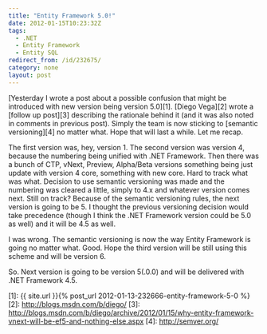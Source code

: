 ```yaml
---
title: "Entity Framework 5.0!"
date: 2012-01-15T10:23:32Z
tags:
  - .NET
  - Entity Framework
  - Entity SQL
redirect_from: /id/232675/
category: none
layout: post
---
```

[Yesterday I wrote a post about a possible confusion that might be introduced with new version being version 5.0][1]. [Diego Vega][2] wrote a [follow up post][3] describing the rationale behind it (and it was also noted in comments in previous post). Simply the team is now sticking to [semantic versioning][4] no matter what. Hope that will last a while. Let me recap.

The first version was, hey, version 1. The second version was version 4, because the numbering being unified with .NET Framework. Then there was a bunch of CTP, vNext, Preview, Alpha/Beta versions something being just update with version 4 core, something with new core. Hard to track what was what. Decision to use semantic versioning was made and the numbering was cleared a little, simply to 4.x and whatever version comes next. Still on track? Because of the semantic versioning rules, the next version is going to be 5. I thought the previous versioning decision would take precedence (though I think the .NET Framework version could be 5.0 as well) and it will be 4.5 as well.

I was wrong. The semantic versioning is now the way Entity Framework is going no matter what. Good. Hope the third version will be still using this scheme and will be version 6.

So. Next version is going to be version 5(.0.0) and will be delivered with .NET Framework 4.5.

[1]: {{ site.url }}{% post_url 2012-01-13-232666-entity-framework-5-0 %}
[2]: http://blogs.msdn.com/b/diego/
[3]: http://blogs.msdn.com/b/diego/archive/2012/01/15/why-entity-framework-vnext-will-be-ef5-and-nothing-else.aspx
[4]: http://semver.org/